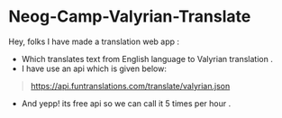 # Neog-Camp-Valyrian-Translate
Hey, folks I have made a translation web app :
- Which translates text from English language to Valyrian translation .
- I have use an api which is given below:
> https://api.funtranslations.com/translate/valyrian.json
- And yepp! its free api so we can call it 5 times per hour . 
